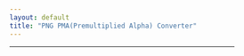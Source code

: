 ```yaml
---
layout: default
title: "PNG PMA(Premultiplied Alpha) Converter"
---
```


---

<!-- <!DOCTYPE html> -->
<html lang="ko">
<head>
    <meta charset="UTF-8">
    <meta name="viewport" content="width=device-width, initial-scale=1.0">
    <title>PNG Alpha Converter</title>
    <style>
        * {
            margin: 0;
            padding: 0;
            box-sizing: border-box;
        }

        body {
            font-family: 'Segoe UI', Tahoma, Geneva, Verdana, sans-serif;
            background: linear-gradient(135deg, #667eea 0%, #764ba2 100%);
            min-height: 100vh;
            padding: 20px;
        }

        .container {
            max-width: 900px;
            margin: 0 auto;
            background: white;
            border-radius: 20px;
            box-shadow: 0 20px 40px rgba(0,0,0,0.1);
            overflow: hidden;
        }

        .header {
            background: linear-gradient(135deg, #4facfe 0%, #00f2fe 100%);
            color: white;
            padding: 30px;
            text-align: center;
        }

        .header h1 {
            font-size: 2rem;
            margin-bottom: 10px;
        }

        .header p {
            opacity: 0.9;
            font-size: 1.1rem;
        }

        .content {
            padding: 40px;
        }

        .conversion-mode {
            background: #f8f9fa;
            border-radius: 15px;
            padding: 25px;
            margin-bottom: 30px;
            text-align: center;
        }

        .mode-title {
            font-size: 1.2rem;
            color: #333;
            margin-bottom: 20px;
            font-weight: 600;
        }

        .mode-selector {
            display: flex;
            gap: 15px;
            justify-content: center;
            flex-wrap: wrap;
        }

        .mode-option {
            background: white;
            border: 2px solid #e9ecef;
            border-radius: 12px;
            padding: 20px;
            cursor: pointer;
            transition: all 0.3s ease;
            min-width: 200px;
            text-align: center;
        }

        .mode-option:hover {
            border-color: #4facfe;
            transform: translateY(-2px);
            box-shadow: 0 4px 12px rgba(79, 172, 254, 0.2);
        }

        .mode-option.selected {
            border-color: #4facfe;
            background: linear-gradient(135deg, #4facfe 0%, #00f2fe 100%);
            color: white;
        }

        .mode-icon {
            font-size: 2rem;
            margin-bottom: 10px;
        }

        .mode-label {
            font-weight: 600;
            margin-bottom: 5px;
        }

        .mode-description {
            font-size: 0.9rem;
            opacity: 0.8;
        }

        .upload-area {
            border: 3px dashed #4facfe;
            border-radius: 15px;
            padding: 40px;
            text-align: center;
            margin-bottom: 30px;
            transition: all 0.3s ease;
            cursor: pointer;
            position: relative;
            overflow: hidden;
        }

        .upload-area:hover {
            border-color: #00f2fe;
            background: rgba(79, 172, 254, 0.05);
            transform: translateY(-2px);
        }

        .upload-area.dragover {
            border-color: #00f2fe;
            background: rgba(79, 172, 254, 0.1);
            transform: scale(1.02);
        }

        .upload-icon {
            font-size: 4rem;
            color: #4facfe;
            margin-bottom: 20px;
        }

        .upload-text {
            font-size: 1.2rem;
            color: #666;
            margin-bottom: 10px;
        }

        .upload-hint {
            color: #999;
            font-size: 0.9rem;
        }

        #fileInput {
            display: none;
        }

        .preview-section {
            display: none;
            margin-bottom: 30px;
        }

        .preview-container {
            display: grid;
            grid-template-columns: 1fr 1fr;
            gap: 20px;
            margin-bottom: 20px;
        }

        .preview-box {
            background: #f8f9fa;
            border-radius: 10px;
            padding: 20px;
            text-align: center;
        }

        .preview-box h3 {
            margin-bottom: 15px;
            color: #333;
        }

        .preview-box canvas {
            max-width: 100%;
            border-radius: 8px;
            box-shadow: 0 4px 8px rgba(0,0,0,0.1);
            background-image: 
                linear-gradient(45deg, #ccc 25%, transparent 25%), 
                linear-gradient(-45deg, #ccc 25%, transparent 25%), 
                linear-gradient(45deg, transparent 75%, #ccc 75%), 
                linear-gradient(-45deg, transparent 75%, #ccc 75%);
            background-size: 20px 20px;
            background-position: 0 0, 0 10px, 10px -10px, -10px 0px;
        }

        .info-section {
            background: #f8f9fa;
            padding: 20px;
            border-radius: 10px;
            margin-bottom: 20px;
            display: none;
        }

        .info-grid {
            display: grid;
            grid-template-columns: repeat(auto-fit, minmax(150px, 1fr));
            gap: 15px;
        }

        .info-item {
            text-align: center;
        }

        .info-label {
            font-size: 0.9rem;
            color: #666;
            margin-bottom: 5px;
        }

        .info-value {
            font-size: 1.1rem;
            font-weight: bold;
            color: #333;
        }

        .convert-btn {
            background: linear-gradient(135deg, #667eea 0%, #764ba2 100%);
            color: white;
            border: none;
            padding: 15px 30px;
            font-size: 1.1rem;
            border-radius: 50px;
            cursor: pointer;
            transition: all 0.3s ease;
            display: none;
            margin: 20px auto;
            box-shadow: 0 4px 15px rgba(102, 126, 234, 0.3);
        }

        .convert-btn:hover {
            transform: translateY(-2px);
            box-shadow: 0 8px 25px rgba(102, 126, 234, 0.4);
        }

        .convert-btn:active {
            transform: translateY(0);
        }

        .download-btn {
            background: linear-gradient(135deg, #4facfe 0%, #00f2fe 100%);
            color: white;
            border: none;
            padding: 15px 30px;
            font-size: 1.1rem;
            border-radius: 50px;
            cursor: pointer;
            transition: all 0.3s ease;
            display: none;
            margin: 20px auto;
            text-decoration: none;
            box-shadow: 0 4px 15px rgba(79, 172, 254, 0.3);
        }

        .download-btn:hover {
            transform: translateY(-2px);
            box-shadow: 0 8px 25px rgba(79, 172, 254, 0.4);
        }

        .progress-bar {
            width: 100%;
            height: 6px;
            background: #f0f0f0;
            border-radius: 3px;
            overflow: hidden;
            margin: 20px 0;
            display: none;
        }

        .progress-fill {
            height: 100%;
            background: linear-gradient(135deg, #4facfe 0%, #00f2fe 100%);
            width: 0%;
            transition: width 0.3s ease;
        }

        .status-message {
            text-align: center;
            padding: 10px;
            border-radius: 8px;
            margin: 15px 0;
            display: none;
        }

        .status-message.success {
            background: #d4edda;
            color: #155724;
            border: 1px solid #c3e6cb;
        }

        .status-message.error {
            background: #f8d7da;
            color: #721c24;
            border: 1px solid #f5c6cb;
        }

        .conversion-info {
            background: linear-gradient(135deg, rgba(79, 172, 254, 0.1) 0%, rgba(0, 242, 254, 0.1) 100%);
            border-radius: 10px;
            padding: 20px;
            margin-bottom: 20px;
            display: none;
        }

        .conversion-info h4 {
            color: #333;
            margin-bottom: 10px;
            display: flex;
            align-items: center;
            gap: 10px;
        }

        .conversion-info p {
            color: #666;
            line-height: 1.5;
        }

        @media (max-width: 768px) {
            .preview-container {
                grid-template-columns: 1fr;
            }
            
            .mode-selector {
                flex-direction: column;
                align-items: center;
            }
            
            .mode-option {
                min-width: 250px;
            }
            
            .header h1 {
                font-size: 1.5rem;
            }
            
            .content {
                padding: 20px;
            }
        }
    </style>
</head>
<body>
    <div class="container">
        <div class="header">
            <h1>🔄 PNG Alpha Converter</h1>
            <p>Premultiplied Alpha ↔ Non-premultiplied Alpha 변환</p>
        </div>
        
        <div class="content">
            <div class="conversion-mode">
                <div class="mode-title">변환 방향을 선택하세요</div>
                <div class="mode-selector">
                    <div class="mode-option selected" data-mode="pma-to-non-pma">
                        <div class="mode-icon">➡️</div>
                        <div class="mode-label">PMA → Non-PMA</div>
                        <div class="mode-description">Premultiplied Alpha를<br>일반 Alpha로 변환</div>
                    </div>
                    <div class="mode-option" data-mode="non-pma-to-pma">
                        <div class="mode-icon">⬅️</div>
                        <div class="mode-label">Non-PMA → PMA</div>
                        <div class="mode-description">일반 Alpha를<br>Premultiplied Alpha로 변환</div>
                    </div>
                </div>
            </div>

            <div class="conversion-info" id="conversionInfo">
                <h4 id="conversionTitle">🔄 변환 정보</h4>
                <p id="conversionDescription"></p>
            </div>

            <div class="upload-area" id="uploadArea">
                <div class="upload-icon">📁</div>
                <div class="upload-text">PNG 파일을 드래그하거나 클릭하여 선택하세요</div>
                <div class="upload-hint">최대 파일 크기: 10MB</div>
                <input type="file" id="fileInput" accept=".png" />
            </div>

            <div class="status-message" id="statusMessage"></div>
            <div class="progress-bar" id="progressBar">
                <div class="progress-fill" id="progressFill"></div>
            </div>

            <div class="info-section" id="infoSection">
                <div class="info-grid">
                    <div class="info-item">
                        <div class="info-label">파일명</div>
                        <div class="info-value" id="fileName">-</div>
                    </div>
                    <div class="info-item">
                        <div class="info-label">크기</div>
                        <div class="info-value" id="fileSize">-</div>
                    </div>
                    <div class="info-item">
                        <div class="info-label">해상도</div>
                        <div class="info-value" id="resolution">-</div>
                    </div>
                    <div class="info-item">
                        <div class="info-label">변환 모드</div>
                        <div class="info-value" id="conversionMode">-</div>
                    </div>
                </div>
            </div>

            <button class="convert-btn" id="convertBtn">변환 시작</button>

            <div class="preview-section" id="previewSection">
                <div class="preview-container">
                    <div class="preview-box">
                        <h3 id="originalTitle">원본</h3>
                        <canvas id="originalCanvas"></canvas>
                    </div>
                    <div class="preview-box">
                        <h3 id="convertedTitle">변환된 결과</h3>
                        <canvas id="convertedCanvas"></canvas>
                    </div>
                </div>
            </div>

            <a class="download-btn" id="downloadBtn" style="display: block; text-align: center;">변환된 파일 다운로드</a>
        </div>
    </div>

    <script>
        const uploadArea = document.getElementById('uploadArea');
        const fileInput = document.getElementById('fileInput');
        const statusMessage = document.getElementById('statusMessage');
        const progressBar = document.getElementById('progressBar');
        const progressFill = document.getElementById('progressFill');
        const infoSection = document.getElementById('infoSection');
        const convertBtn = document.getElementById('convertBtn');
        const previewSection = document.getElementById('previewSection');
        const downloadBtn = document.getElementById('downloadBtn');
        const conversionInfo = document.getElementById('conversionInfo');
        const modeOptions = document.querySelectorAll('.mode-option');
        
        let currentFile = null;
        let convertedImageData = null;
        let selectedMode = 'pma-to-non-pma';

        const modeDescriptions = {
            'pma-to-non-pma': {
                title: '➡️ PMA to Non-PMA 변환',
                description: 'Premultiplied Alpha 이미지의 RGB 값을 Alpha 값으로 나누어 원래 색상을 복원합니다. 투명도가 적용된 픽셀의 색상이 더 선명해집니다.',
                originalTitle: '원본 (PMA)',
                convertedTitle: '변환된 결과 (Non-PMA)',
                prefix: 'non_pma_'
            },
            'non-pma-to-pma': {
                title: '⬅️ Non-PMA to PMA 변환',
                description: '일반 Alpha 이미지의 RGB 값에 Alpha 값을 곱하여 Premultiplied Alpha로 변환합니다. GPU 렌더링과 블렌딩 최적화에 유용합니다.',
                originalTitle: '원본 (Non-PMA)',
                convertedTitle: '변환된 결과 (PMA)',
                prefix: 'pma_'
            }
        };

        // 모드 선택 이벤트
        modeOptions.forEach(option => {
            option.addEventListener('click', () => {
                modeOptions.forEach(opt => opt.classList.remove('selected'));
                option.classList.add('selected');
                selectedMode = option.dataset.mode;
                updateConversionInfo();
                updateUIForMode();
            });
        });

        // 초기 설정
        updateConversionInfo();

        // 파일 업로드 이벤트
        uploadArea.addEventListener('click', () => fileInput.click());
        uploadArea.addEventListener('dragover', handleDragOver);
        uploadArea.addEventListener('dragleave', handleDragLeave);
        uploadArea.addEventListener('drop', handleDrop);
        fileInput.addEventListener('change', handleFileSelect);
        convertBtn.addEventListener('click', convertImage);

        function updateConversionInfo() {
            const info = modeDescriptions[selectedMode];
            document.getElementById('conversionTitle').textContent = info.title;
            document.getElementById('conversionDescription').textContent = info.description;
            conversionInfo.style.display = 'block';
        }

        function updateUIForMode() {
            const info = modeDescriptions[selectedMode];
            document.getElementById('originalTitle').textContent = info.originalTitle;
            document.getElementById('convertedTitle').textContent = info.convertedTitle;
            document.getElementById('conversionMode').textContent = selectedMode === 'pma-to-non-pma' ? 'PMA → Non-PMA' : 'Non-PMA → PMA';
        }

        function handleDragOver(e) {
            e.preventDefault();
            uploadArea.classList.add('dragover');
        }

        function handleDragLeave(e) {
            e.preventDefault();
            uploadArea.classList.remove('dragover');
        }

        function handleDrop(e) {
            e.preventDefault();
            uploadArea.classList.remove('dragover');
            const files = e.dataTransfer.files;
            if (files.length > 0) {
                handleFile(files[0]);
            }
        }

        function handleFileSelect(e) {
            if (e.target.files.length > 0) {
                handleFile(e.target.files[0]);
            }
        }

        function handleFile(file) {
            if (!file.type.includes('png')) {
                showStatus('PNG 파일만 지원됩니다.', 'error');
                return;
            }

            if (file.size > 10 * 1024 * 1024) {
                showStatus('파일 크기는 10MB 이하여야 합니다.', 'error');
                return;
            }

            currentFile = file;
            loadImage(file);
        }

        function loadImage(file) {
            const reader = new FileReader();
            reader.onload = function(e) {
                const img = new Image();
                img.onload = function() {
                    displayImageInfo(file, img);
                    drawOriginalImage(img);
                    convertBtn.style.display = 'block';
                    showStatus('이미지가 성공적으로 로드되었습니다.', 'success');
                };
                img.src = e.target.result;
            };
            reader.readAsDataURL(file);
        }

        function displayImageInfo(file, img) {
            document.getElementById('fileName').textContent = file.name;
            document.getElementById('fileSize').textContent = formatFileSize(file.size);
            document.getElementById('resolution').textContent = `${img.width} × ${img.height}`;
            updateUIForMode();
            infoSection.style.display = 'block';
        }

        function drawOriginalImage(img) {
            const canvas = document.getElementById('originalCanvas');
            const ctx = canvas.getContext('2d');
            
            const maxSize = 200;
            const scale = Math.min(maxSize / img.width, maxSize / img.height);
            canvas.width = img.width * scale;
            canvas.height = img.height * scale;
            
            ctx.drawImage(img, 0, 0, canvas.width, canvas.height);
        }

        function convertImage() {
            if (!currentFile) return;

            showProgress(true);
            showStatus('변환 중...', 'success');
            
            const reader = new FileReader();
            reader.onload = function(e) {
                const img = new Image();
                img.onload = function() {
                    processConversion(img);
                };
                img.src = e.target.result;
            };
            reader.readAsDataURL(currentFile);
        }

        function processConversion(img) {
            // 임시 캔버스 생성
            const tempCanvas = document.createElement('canvas');
            const tempCtx = tempCanvas.getContext('2d');
            tempCanvas.width = img.width;
            tempCanvas.height = img.height;
            
            // 원본 이미지를 캔버스에 그리기
            tempCtx.drawImage(img, 0, 0);
            
            // 이미지 데이터 가져오기
            const imageData = tempCtx.getImageData(0, 0, img.width, img.height);
            const data = imageData.data;
            
            if (selectedMode === 'pma-to-non-pma') {
                // PMA를 Non-PMA로 변환
                for (let i = 0; i < data.length; i += 4) {
                    const alpha = data[i + 3] / 255;
                    
                    if (alpha > 0) {
                        // RGB 값을 alpha로 나누어 원래 색상 복원
                        data[i] = Math.min(255, Math.round(data[i] / alpha));     // Red
                        data[i + 1] = Math.min(255, Math.round(data[i + 1] / alpha)); // Green
                        data[i + 2] = Math.min(255, Math.round(data[i + 2] / alpha)); // Blue
                    }
                }
            } else {
                // Non-PMA를 PMA로 변환
                for (let i = 0; i < data.length; i += 4) {
                    const alpha = data[i + 3] / 255;
                    
                    // RGB 값에 alpha를 곱하여 premultiply
                    data[i] = Math.round(data[i] * alpha);     // Red
                    data[i + 1] = Math.round(data[i + 1] * alpha); // Green
                    data[i + 2] = Math.round(data[i + 2] * alpha); // Blue
                }
            }
            
            // 변환된 데이터를 캔버스에 다시 그리기
            tempCtx.putImageData(imageData, 0, 0);
            
            // 결과 이미지 표시
            displayConvertedImage(tempCanvas);
            convertedImageData = tempCanvas;
            
            updateProgress(100);
            showStatus('변환이 완료되었습니다!', 'success');
            showProgress(false);
            
            downloadBtn.style.display = 'block';
            previewSection.style.display = 'block';
        }

        function displayConvertedImage(canvas) {
            const displayCanvas = document.getElementById('convertedCanvas');
            const ctx = displayCanvas.getContext('2d');
            
            const maxSize = 200;
            const scale = Math.min(maxSize / canvas.width, maxSize / canvas.height);
            displayCanvas.width = canvas.width * scale;
            displayCanvas.height = canvas.height * scale;
            
            ctx.drawImage(canvas, 0, 0, displayCanvas.width, displayCanvas.height);
        }

        downloadBtn.addEventListener('click', function(e) {
            e.preventDefault();
            if (convertedImageData) {
                const info = modeDescriptions[selectedMode];
                convertedImageData.toBlob(function(blob) {
                    const url = URL.createObjectURL(blob);
                    const a = document.createElement('a');
                    a.href = url;
                    a.download = `${info.prefix}${currentFile.name}`;
                    document.body.appendChild(a);
                    a.click();
                    document.body.removeChild(a);
                    URL.revokeObjectURL(url);
                }, 'image/png');
            }
        });

        function showStatus(message, type) {
            statusMessage.textContent = message;
            statusMessage.className = `status-message ${type}`;
            statusMessage.style.display = 'block';
            
            setTimeout(() => {
                statusMessage.style.display = 'none';
            }, 3000);
        }

        function showProgress(show) {
            progressBar.style.display = show ? 'block' : 'none';
            if (show) updateProgress(0);
        }

        function updateProgress(percent) {
            progressFill.style.width = percent + '%';
        }

        function formatFileSize(bytes) {
            if (bytes === 0) return '0 Bytes';
            const k = 1024;
            const sizes = ['Bytes', 'KB', 'MB', 'GB'];
            const i = Math.floor(Math.log(bytes) / Math.log(k));
            return parseFloat((bytes / Math.pow(k, i)).toFixed(2)) + ' ' + sizes[i];
        }
    </script>
</body>
</html>